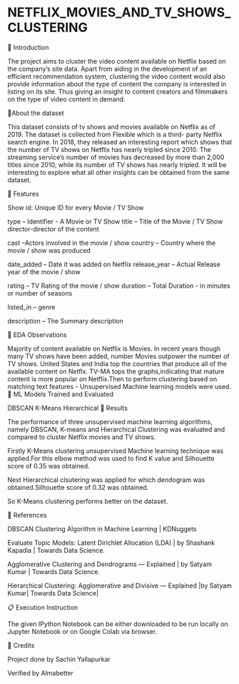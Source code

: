 # NETFLIX_MOVIES_AND_TV_SHOWS_CLUSTERING

📖 Introduction

The project aims to cluster the video content available on Netflix based on the company’s site data. Apart from aiding in the development of an efficient recommendation system, clustering the video content would also provide information about the type of content the company is interested in listing on its site. Thus giving an insight to content creators and filmmakers on the type of video content in demand.

📖About the dataset

This dataset consists of tv shows and movies available on Netflix as of 2019. The dataset is collected from Flexible which is a third- party Netflix search engine. In 2018, they released an interesting report which shows that the number of TV shows on Netflix has nearly tripled since 2010. The streaming service’s number of movies has decreased by more than 2,000 titles since 2010, while its number of TV shows has nearly tripled. It will be interesting to explore what all other insights can be obtained from the same dataset.

📖 Features

Show id: Unique ID for every Movie / TV Show

type – Identifier - A Movie or TV Show title – Title of the Movie / TV Show director-director of the content

cast –Actors involved in the movie / show country – Country where the movie / show was produced

date_added – Date it was added on Netflix release_year – Actual Release year of the movie / show

rating – TV Rating of the movie / show duration – Total Duration - in minutes or number of seasons

listed_in – genre

description – The Summary description

 📖 EDA Observations

Majority of content available on Netflix is Movies.
In recent years though many TV shows have been added, number Movies outpower the number of TV shows.
United States and India top the countries that produce all of the available content on Netflx.
TV-MA tops the graphs,indicating that mature content is more popular on Netflix.Then to perform clustering based on matching text features - Unsupervised Machine learning models were used.
📖 ML Models Trained and Evaluated

DBSCAN
K-Means
Hierarchical
📖 Results

The performance of three unsupervised machine learning algorithms, namely DBSCAN, K-means and Hierarchical Clustering was evaluated and compared to cluster Netflix movies and TV shows.

Firstly K-Means clustering unsupervised Machine learning technique was applied.For this elbow method was used to find K value and Silhouette score of 0.35 was obtained.

Next Hierarchical clsutering was applied for which dendogram was obtained.Silhouette score of 0.32 was obtained.

So K-Means clustering performs better on the dataset.

📖 References

DBSCAN Clustering Algorithm in Machine Learning | KDNuggets

Evaluate Topic Models: Latent Dirichlet Allocation (LDA) | by Shashank Kapadia | Towards Data Science.

Agglomerative Clustering and Dendrograms — Explained | by Satyam Kumar | Towards Data Science.

Hierarchical Clustering: Agglomerative and Divisive — Explained |by Satyam Kumar| Towards Data Science|

📋 Execution Instruction

The given IPython Notebook can be either downloaded to be run locally on Jupyter Notebook or on Google Colab via browser.

📜 Credits

Project done by Sachin Yallapurkar

Verified by Almabetter
